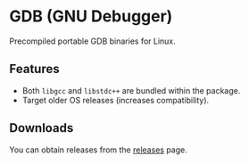 # GDB (GNU Debugger)

Precompiled portable GDB binaries for Linux.

## Features

* Both `libgcc` and `libstdc++` are bundled within the package.
* Target older OS releases (increases compatibility).

## Downloads

You can obtain releases from the [releases](https://github.com/AmanoTeam/GDB-Builds/releases) page.
